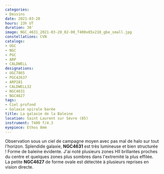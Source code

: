 ```yaml
---
categories:
- Dessins
date: 2021-03-20
hours: 23h UT
duration: 30'
image: NGC_4631_2021-03-20_02-00_T400x85x218_gbe_small.jpg
constellations: CVN
catalogs:
- UGC
- NGC
- PGC
- ARP
- CALDWELL
designations:
- UGC7865
- PGC42637
- ARP281
- CALDWELL32 
- NGC4631
- NGC4627
tags:
- Ciel profond
- Galaxie spirale barée
title: La galaxie de la Baleine
location: Saint Laurent sur Sèvre (85)
instrument: T400 f/4.3
eyepiece: Ethos 8mm
---
```

Observation sous un ciel de campagne moyen avec pas mal de halo sur tout l'horizon. 
Splendide galaxie, **NGC4631** est très lumineuse et bien structurée ! Forme de baleine évidente.
J'ai noté plusieurs zones HII brillantes proches du centre et quelques zones plus sombres dans l'extremité la plus effilée. La petite **NGC4627** de forme ovale est détectée à plusieurs reprises en vision directe.